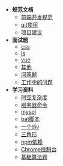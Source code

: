   - **规范文档**
    - [前端开发规范](content/guifan.md)
    - [git使用](content/git.md)
    - [项目建议](content/xmjy.md)
  - **面试题**
    - [css](content/css.md)
    - [js](content/js.md)
    - [vue](content/vue.md)
    - [其他](content/other.md)
    - [问答题](content/questions.md)
    - [工作中的问题](content/difficulty.md)
  - **学习资料**
    - [时空复杂度](other/STC.md)
    - [服务器命令](other/ServerCommand.md)
    - [mysql](other/mysql.md)
    - [bat脚本](other/batScript.md)
    - [一个div](other/oneDiv.md)
    - [三角形](other/triangle.md)
    - [npm依赖](other/npm.md)
    - [Chrome控制台](other/Chrome.md)
    - [基础算法题](other/%E5%9F%BA%E7%A1%80%E7%AE%97%E6%B3%95.md)
